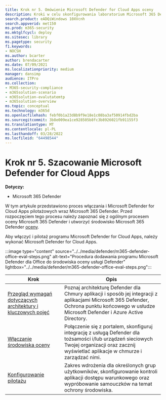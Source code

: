 ```yaml
---
title: Krok nr 5. Omówienie Microsoft Defender for Cloud Apps oceny
description: Kroki w celu skonfigurowania laboratorium Microsoft 365 Defender próbnego lub pilotażowego w celu wypróbowania i obsługi rozwiązania zabezpieczającego zaprojektowanego do ochrony urządzeń, tożsamości, danych i aplikacji w Organizacji.
search.product: eADQiWindows 10XVcnh
search.appverid: met150
ms.prod: m365-security
ms.mktglfcycl: deploy
ms.sitesec: library
ms.pagetype: security
f1.keywords:
- NOCSH
ms.author: bcarter
author: brendacarter
ms.date: 07/09/2021
ms.localizationpriority: medium
manager: dansimp
audience: ITPro
ms.collection:
- M365-security-compliance
- m365solution-scenario
- m365solution-evalutatemtp
- m365solution-overview
ms.topic: conceptual
ms.technology: m365d
ms.openlocfilehash: febf0b1a23d8b9f9e18e1c08ba3af50914fbd2ba
ms.sourcegitcommit: 3b8e009ea1ce928505b8fc3b8926021fb91155f3
ms.translationtype: MT
ms.contentlocale: pl-PL
ms.lasthandoff: 03/28/2022
ms.locfileid: "64498544"
---
```

# <a name="step-5-evaluate-microsoft-defender-for-cloud-apps"></a>Krok nr 5. Szacowanie Microsoft Defender for Cloud Apps

**Dotyczy:**
- Microsoft 365 Defender


W tym artykule przedstawiono proces włączania i Microsoft Defender for Cloud Apps pilotażowych wraz Microsoft 365 Defender. Przed rozpoczęciem tego procesu należy zapoznać się z ogólnym procesem oceny Microsoft 365 Defender i utworzyć środowisko [](eval-overview.md) Microsoft 365 Defender [oceny](eval-create-eval-environment.md). 
<br>

Aby włączyć i pilotaż programu Microsoft Defender for Cloud Apps, należy wykonać Microsoft Defender for Cloud Apps.

:::image type="content" source="../../media/defender/m365-defender-office-eval-steps.png" alt-text="Procedura dodawania programu Microsoft Defender dla Office do środowiska oceny usługi Defender" lightbox="../../media/defender/m365-defender-office-eval-steps.png":::

|Krok  |Opis  |
|---------|---------|
|[Przegląd wymagań dotyczących architektury i kluczowych pojęć](eval-defender-mcas-architecture.md)    | Poznaj architekturę Defender dla Chmury aplikacji i sposób jej integracji z aplikacjami Microsoft 365 Defender, Ochrona punktu końcowego w usłudze Microsoft Defender i Azure Active Directory.        |
|[Włączanie środowiska oceny](eval-defender-mcas-enable-eval.md)     | Połączenie się z portalem, skonfiguruj integrację z usługą Defender dla tożsamości i/lub urządzeń sieciowych Twojej organizacji oraz zacznij wyświetlać aplikacje w chmurze i zarządzać nimi.         |
|[Konfigurowanie pilotażu ](eval-defender-mcas-pilot.md)    | Zakres wdrożenia dla określonych grup użytkowników, skonfigurowanie kontroli aplikacji dostępu warunkowego oraz wypróbowanie samouczków na temat ochrony środowiska.       |
